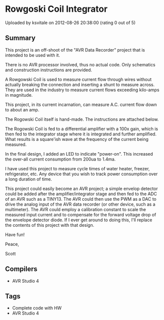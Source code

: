 # Rowgoski Coil Integrator

Uploaded by ksvitale on 2012-08-26 20:38:00 (rating 0 out of 5)

## Summary

This project is an off-shoot of the "AVR Data Recorder" project that is intended to be used with it. 


There is no AVR processor involved, thus no actual code. Only schematics and construction instructions are provided.


A Rowgowski Coil is used to measure current flow through wires without actually breaking the connection and inserting a shunt to measure across. They are used in the industry to measure current flows exceeding kilo-amps in magnitude.


This project, in its current incarnation, can measure A.C. current flow down to about an amp.


The Rogowski Coil itself is hand-made. The instructions are attached below.


The Rogowski Coil is fed to a differential amplifier with a 100x gain, which is then fed to the integrator stage where it is integrated and further amplified. What results is a square'ish wave at the frequency of the current being measured. 


In the final design, I added an LED to indicate "power-on". This increased the over-all current consumption from 200ua to 1.4ma. 


I have used this project to measure cycle times of water heater, freezer, refrigerator, etc. Any device that you wish to track power consumption over a long duration of time.


This project could easily become an AVR project; a simple envelop detector could be added after the amplifier/integrator stage and then fed to the ADC of an AVR such as a TINY13. The AVR could then use the PWM as a DAC to drive the analog input of the AVR data recorder (or other device, such as a multimeter). The AVR could employ a calibration constant to scale the measured input current and to compensate for the forward voltage drop of the envelope detector diode. If I ever get around to doing this, I'll replace the contents of this project with that design.


Have fun!


Peace,  

Scott

## Compilers

- AVR Studio 4

## Tags

- Complete code with HW
- AVR Studio 4
